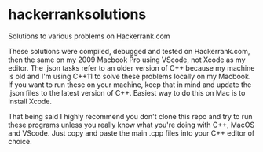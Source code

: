 # hackerranksolutions
Solutions to various problems on Hackerrank.com

These solutions were compiled, debugged and tested on Hackerrank.com, then the same on my 2009 Macbook Pro using VScode, not Xcode as my editor. 
The .json tasks refer to an older version of C++ because my machine is old and I'm using C++11 to solve these problems locally on my Macbook. 
If you want to run these on your machine, keep that in mind and update the .json files to the latest version of C++. Easiest 
way to do this on Mac is to install Xcode.

That being said I highly recommend you don't clone this repo and try to run these programs unless you really know what you're doing with C++, MacOS and VScode. Just copy and paste the main .cpp files into your C++ editor of choice.
